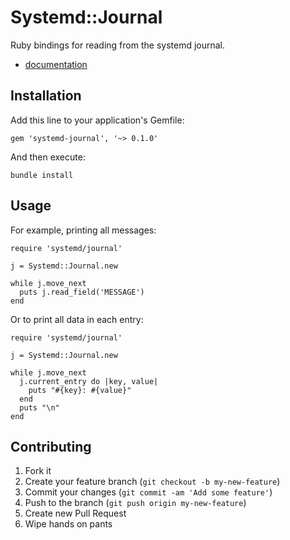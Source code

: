 # Systemd::Journal

Ruby bindings for reading from the systemd journal.

* [documentation](http://rubydoc.info/github/ledbettj/systemd-journal/Systemd/Journal)

## Installation

Add this line to your application's Gemfile:

    gem 'systemd-journal', '~> 0.1.0'

And then execute:

    bundle install

## Usage

For example, printing all messages:

    require 'systemd/journal'
    
    j = Systemd::Journal.new
    
    while j.move_next
      puts j.read_field('MESSAGE')
    end
    
Or to print all data in each entry:

    require 'systemd/journal'
    
    j = Systemd::Journal.new
    
    while j.move_next
      j.current_entry do |key, value|
        puts "#{key}: #{value}"
      end
      puts "\n"
    end

## Contributing

1. Fork it
2. Create your feature branch (`git checkout -b my-new-feature`)
3. Commit your changes (`git commit -am 'Add some feature'`)
4. Push to the branch (`git push origin my-new-feature`)
5. Create new Pull Request
6. Wipe hands on pants
